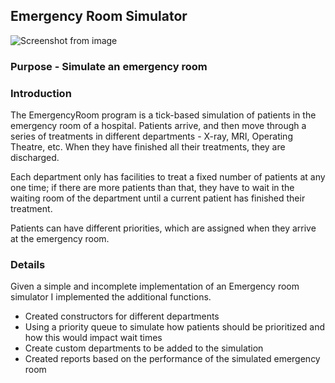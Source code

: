 ## Emergency Room Simulator
![Screenshot from image](docs/EmergencyRoomSimulator-screenshot-01)
### Purpose - Simulate an emergency room

### Introduction
The EmergencyRoom program is a tick-based simulation of patients in the emergency room of a hospital. Patients arrive, and then move through a series of treatments in different departments - X-ray, MRI, Operating Theatre, etc. When they have finished all their treatments, they are discharged.

Each department only has facilities to treat a fixed number of patients at any one time; if there are more patients than that, they have to wait in the waiting room of the department until a current patient has finished their treatment.

Patients can have different priorities, which are assigned when they arrive at the emergency room.

### Details
Given a simple and incomplete implementation of an Emergency room simulator I implemented the additional functions.
+ Created constructors for different departments
+ Using a priority queue to simulate how patients should be prioritized and how this would impact wait times
+ Create custom departments to be added to the simulation
+ Created reports based on the performance of the simulated emergency room